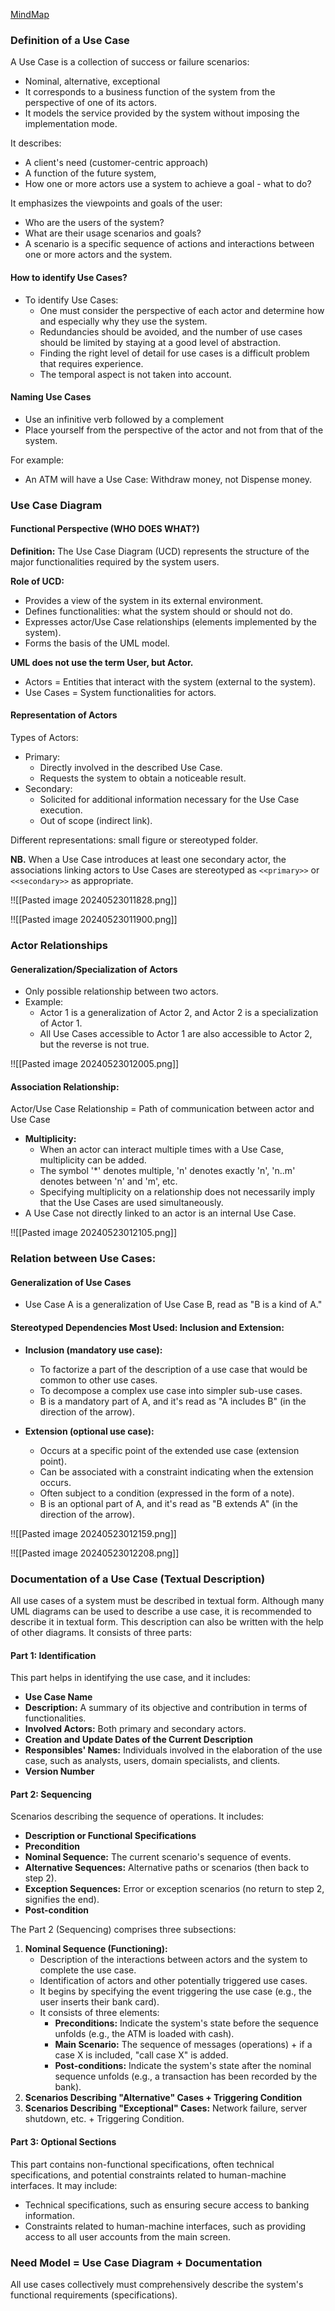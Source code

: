 
[MindMap](https://mermaid.live/view#pako:eNqNV21v4jgQ_itWPpzaPZaWBboQVZVYYO-QrrtVafekFV-MM4DvEttnO7Rp1f9-44SklDhsv1QFPx7PyzPPDM8BkxEEYZBwESVULQQhWkp7cnJvgIwp_rlGQMzF-vTUHRJi0uXJIqiOJ7DiglsuxSLYIUrMnIGgmkuzd1KefZP4Io09J6PYghbU8i14TqePDJR77c3d4uxLargAY8jXVLADjyrrzEpNbkAbBezgjQIxS1QMCQhLnQkyWgtpLGc13AQM03wJvujGMUcD5BtA5Dn9mtpUA5lnxkJyzNk_JI3JiG04bHOP3kBK0J_ygVAXlSEp1sNugJjccs3jaaI21PAnr8tYUE1-cHhQkgtryG_Evd6InEXoD19xRht8vzd0jTEeocBMYKFpHjuZw38pCPZajR2keCVD-pGScaYW11gKwyN0qlbcOna0lTwitxClIqKCZXWAUloqzakFMloau_OwhruDREnt6pM_ZggyM06jvYLviE6T497PRNFAWyA_QC_J72QsSwrWvfslfaeP1N0Oyd_cbiJNH7CBBWQHXr22L6drTRNycj-enNaMldzEMP1vvjZDqQIhmVudspzhckUS-g86vKrsIMZLv1sZg5feuy7hAhOcC0NMpmLLtRSNHZE7A68y4Hv1TULPqnTcQpwT2my48l-4v_6rkETyBXvJNErMHWgsvIzlOmt-uEWEtI4b2ouZIvmd5xj9rlWQSQ9Y13qHV3kEpcFU6oUVyB_yx3KjeUJ1VkAOEFUyucaqxxmZia2MtweCti_oKJJAl7FLoklj63HuLlMYzLt88nMBmMS2rZ3u35ZblAKXsZXUSV2cSuD31DpHDJMKGmuoj7ChQhojGfc99Iq5vFRFVFdXBM1eXpoykKsrn-yDwGrH_Cm3ejbHtuPVxyY34jiXf-Y0BucBwznIXTGsJOvCXjElDs5Madw7qa6xjlzFnHHrr0jH-60_5R-83563234jnXb7Q02Q3tGovhx6AHPsKJAWGRnhDqNA4KhhTSoxE6jtxjXUyTXFwmEes9OGSqB6JwhcwoZuOWrLBGuNo8LwRi46YROF9e-73abJeM4FnLokn9JnjkVv7R7Ku2Rptct4ZtijTZEYxSqjGjJ1Q7UlnfDYyN8bdtAgyf4X3vSbP_cTnMT-E9QZ5UY_UtkPwHlqjsT0KSz3DtTVI5ICVZpNI2q3z9YXmXqjVuttBW42W62778De4J76sc6Ig6C7ISlJhjaZL6qSHGwjsNgI25GONoPdCoarktscD_cf3IGLgVlv5vEEt53jFC12IdzF9laRW0wFTiV3yb0WtIIEhy3lEf6OeXbXFwFuwY6JIf6LMvvvIliIF8TR1Mp5JlgQ4o4CrUDLdL0JwhUuuvgpVdjZsNuISoii4qeU-x-D8Dl4DMKPw_P2oH9-0RsMO_2Lz51upxVkQdjttQeDXmfQ_dT93O93hr2XVvCUG-i0O8NBd3DR7w2HveFF7-Llf4psDrQ)

### Definition of a Use Case

A Use Case is a collection of success or failure scenarios:
- Nominal, alternative, exceptional
- It corresponds to a business function of the system from the perspective of one of its actors.
- It models the service provided by the system without imposing the implementation mode.

It describes:
- A client's need (customer-centric approach)
- A function of the future system,
- How one or more actors use a system to achieve a goal - what to do?

It emphasizes the viewpoints and goals of the user:
- Who are the users of the system?
- What are their usage scenarios and goals?
- A scenario is a specific sequence of actions and interactions between one or more actors and the system.

#### How to identify Use Cases?

- To identify Use Cases:
  - One must consider the perspective of each actor and determine how and especially why they use the system.
  - Redundancies should be avoided, and the number of use cases should be limited by staying at a good level of abstraction.
  - Finding the right level of detail for use cases is a difficult problem that requires experience.
  - The temporal aspect is not taken into account.

#### Naming Use Cases

- Use an infinitive verb followed by a complement
- Place yourself from the perspective of the actor and not from that of the system.

For example:
- An ATM will have a Use Case: Withdraw money, not Dispense money.

### Use Case Diagram

#### Functional Perspective (WHO DOES WHAT?)

**Definition:** The Use Case Diagram (UCD) represents the structure of the major functionalities required by the system users.

**Role of UCD:**
- Provides a view of the system in its external environment.
- Defines functionalities: what the system should or should not do.
- Expresses actor/Use Case relationships (elements implemented by the system).
- Forms the basis of the UML model.

**UML does not use the term User, but Actor.**
- Actors = Entities that interact with the system (external to the system).
- Use Cases = System functionalities for actors.

#### Representation of Actors

Types of Actors:
- Primary:
  - Directly involved in the described Use Case.
  - Requests the system to obtain a noticeable result.
- Secondary:
  - Solicited for additional information necessary for the Use Case execution.
  - Out of scope (indirect link).

Different representations: small figure or stereotyped folder.

**NB.** When a Use Case introduces at least one secondary actor, the associations linking actors to Use Cases are stereotyped as `<<primary>>` or `<<secondary>>` as appropriate.

!![[Pasted image 20240523011828.png]]

!![[Pasted image 20240523011900.png]]

### Actor Relationships

#### Generalization/Specialization of Actors

- Only possible relationship between two actors.
- Example:
  - Actor 1 is a generalization of Actor 2, and Actor 2 is a specialization of Actor 1.
  - All Use Cases accessible to Actor 1 are also accessible to Actor 2, but the reverse is not true.

!![[Pasted image 20240523012005.png]]

#### Association Relationship:

Actor/Use Case Relationship = Path of communication between actor and Use Case

- **Multiplicity:**
  - When an actor can interact multiple times with a Use Case, multiplicity can be added.
  - The symbol '*' denotes multiple, 'n' denotes exactly 'n', 'n..m' denotes between 'n' and 'm', etc.
  - Specifying multiplicity on a relationship does not necessarily imply that the Use Cases are used simultaneously.
- A Use Case not directly linked to an actor is an internal Use Case.

!![[Pasted image 20240523012105.png]]

### Relation between Use Cases:

#### Generalization of Use Cases

- Use Case A is a generalization of Use Case B, read as "B is a kind of A."

#### Stereotyped Dependencies Most Used: Inclusion and Extension:

- **Inclusion (mandatory use case):**
  - To factorize a part of the description of a use case that would be common to other use cases.
  - To decompose a complex use case into simpler sub-use cases.
  - B is a mandatory part of A, and it's read as "A includes B" (in the direction of the arrow).

- **Extension (optional use case):**
  - Occurs at a specific point of the extended use case (extension point).
  - Can be associated with a constraint indicating when the extension occurs.
  - Often subject to a condition (expressed in the form of a note).
  - B is an optional part of A, and it's read as "B extends A" (in the direction of the arrow).

!![[Pasted image 20240523012159.png]]

!![[Pasted image 20240523012208.png]]

### Documentation of a Use Case (Textual Description)

All use cases of a system must be described in textual form. Although many UML diagrams can be used to describe a use case, it is recommended to describe it in textual form. This description can also be written with the help of other diagrams. It consists of three parts:

#### Part 1: Identification

This part helps in identifying the use case, and it includes:
- **Use Case Name**
- **Description:** A summary of its objective and contribution in terms of functionalities.
- **Involved Actors:** Both primary and secondary actors.
- **Creation and Update Dates of the Current Description**
- **Responsibles' Names:** Individuals involved in the elaboration of the use case, such as analysts, users, domain specialists, and clients.
- **Version Number**

#### Part 2: Sequencing

Scenarios describing the sequence of operations. It includes:
- **Description or Functional Specifications**
- **Precondition**
- **Nominal Sequence:** The current scenario's sequence of events.
- **Alternative Sequences:** Alternative paths or scenarios (then back to step 2).
- **Exception Sequences:** Error or exception scenarios (no return to step 2, signifies the end).
- **Post-condition**

The Part 2 (Sequencing) comprises three subsections:

1. **Nominal Sequence (Functioning):**
   - Description of the interactions between actors and the system to complete the use case.
   - Identification of actors and other potentially triggered use cases.
   - It begins by specifying the event triggering the use case (e.g., the user inserts their bank card).
   - It consists of three elements:
     - **Preconditions:** Indicate the system's state before the sequence unfolds (e.g., the ATM is loaded with cash).
     - **Main Scenario:** The sequence of messages (operations) + if a case X is included, "call case X" is added.
     - **Post-conditions:** Indicate the system's state after the nominal sequence unfolds (e.g., a transaction has been recorded by the bank).
2. **Scenarios Describing "Alternative" Cases + Triggering Condition**
3. **Scenarios Describing "Exceptional" Cases:** Network failure, server shutdown, etc. + Triggering Condition.

#### Part 3: Optional Sections

This part contains non-functional specifications, often technical specifications, and potential constraints related to human-machine interfaces. It may include:
- Technical specifications, such as ensuring secure access to banking information.
- Constraints related to human-machine interfaces, such as providing access to all user accounts from the main screen.

### Need Model = Use Case Diagram + Documentation

All use cases collectively must comprehensively describe the system's functional requirements (specifications).